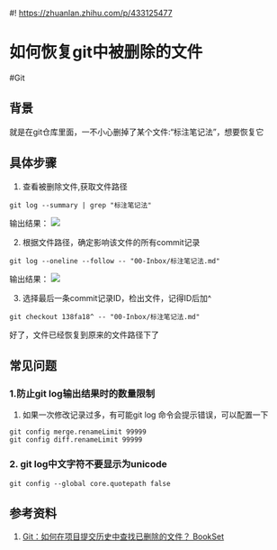 #! https://zhuanlan.zhihu.com/p/433125477
# 如何恢复git中被删除的文件

#Git

## 背景

就是在git仓库里面，一不小心删掉了某个文件:“标注笔记法”，想要恢复它

## 具体步骤

1. 查看被删除文件,获取文件路径
```shell
git log --summary | grep "标注笔记法"
```
输出结果：
![](https://yupic.oss-cn-shanghai.aliyuncs.com/202111141440768.png)

2. 根据文件路径，确定影响该文件的所有commit记录
```shell
git log --oneline --follow -- "00-Inbox/标注笔记法.md"
```
输出结果：
![](https://yupic.oss-cn-shanghai.aliyuncs.com/202111141441470.png)

3. 选择最后一条commit记录ID，检出文件，记得ID后加^
```shell
git checkout 138fa18^ -- "00-Inbox/标注笔记法.md"
```

好了，文件已经恢复到原来的文件路径下了

## 常见问题
  
### 1.防止git log输出结果时的数量限制
1. 如果一次修改记录过多，有可能git log 命令会提示错误，可以配置一下
```shell
git config merge.renameLimit 99999
git config diff.renameLimit 99999 
```

### 2. git log中文字符不要显示为unicode
```shell
git config --global core.quotepath false
```

## 参考资料
1. [Git：如何在项目提交历史中查找已删除的文件？ BookSet](https://www.bookset.io/questions/7203515)